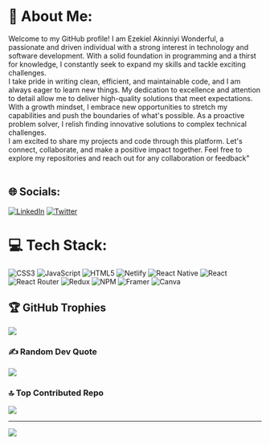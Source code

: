 # 💫 About Me:
Welcome to my GitHub profile! I am Ezekiel Akinniyi Wonderful, a passionate and driven individual with a strong interest in technology and software development. With a solid foundation in programming and a thirst for knowledge, I constantly seek to expand my skills and tackle exciting challenges.<br>
I take pride in writing clean, efficient, and maintainable code, and I am always eager to learn new things. My dedication to excellence and attention to detail allow me to deliver high-quality solutions that meet expectations.<br>
With a growth mindset, I embrace new opportunities to stretch my capabilities and push the boundaries of what's possible. As a proactive problem solver, I relish finding innovative solutions to complex technical challenges.<br>
I am excited to share my projects and code through this platform. Let's connect, collaborate, and make a positive impact together. Feel free to explore my repositories and reach out for any collaboration or feedback"<br><br>


## 🌐 Socials:
[![LinkedIn](https://img.shields.io/badge/LinkedIn-%230077B5.svg?logo=linkedin&logoColor=white)](https://linkedin.com/in/ezekiel-akinniyi-b34009245) [![Twitter](https://img.shields.io/badge/Twitter-%231DA1F2.svg?logo=Twitter&logoColor=white)](https://twitter.com/wonder_script) 

# 💻 Tech Stack:
![CSS3](https://img.shields.io/badge/css3-%231572B6.svg?style=for-the-badge&logo=css3&logoColor=white) ![JavaScript](https://img.shields.io/badge/javascript-%23323330.svg?style=for-the-badge&logo=javascript&logoColor=%23F7DF1E) ![HTML5](https://img.shields.io/badge/html5-%23E34F26.svg?style=for-the-badge&logo=html5&logoColor=white) ![Netlify](https://img.shields.io/badge/netlify-%23000000.svg?style=for-the-badge&logo=netlify&logoColor=#00C7B7) ![React Native](https://img.shields.io/badge/react_native-%2320232a.svg?style=for-the-badge&logo=react&logoColor=%2361DAFB) ![React](https://img.shields.io/badge/react-%2320232a.svg?style=for-the-badge&logo=react&logoColor=%2361DAFB) ![React Router](https://img.shields.io/badge/React_Router-CA4245?style=for-the-badge&logo=react-router&logoColor=white) ![Redux](https://img.shields.io/badge/redux-%23593d88.svg?style=for-the-badge&logo=redux&logoColor=white) ![NPM](https://img.shields.io/badge/NPM-%23000000.svg?style=for-the-badge&logo=npm&logoColor=white) ![Framer](https://img.shields.io/badge/Framer-black?style=for-the-badge&logo=framer&logoColor=blue) ![Canva](https://img.shields.io/badge/Canva-%2300C4CC.svg?style=for-the-badge&logo=Canva&logoColor=white)

## 🏆 GitHub Trophies
![](https://github-profile-trophy.vercel.app/?username=wondersmasher&theme=apprentice&no-frame=true&no-bg=true&margin-w=4)

### ✍️ Random Dev Quote
![](https://quotes-github-readme.vercel.app/api?type=horizontal&theme=radical)

### 🔝 Top Contributed Repo
![](https://github-contributor-stats.vercel.app/api?username=wondersmasher&limit=5&theme=dark&combine_all_yearly_contributions=true)

---
[![](https://visitcount.itsvg.in/api?id=wondersmasher&icon=0&color=0)](https://visitcount.itsvg.in)

<!-- Proudly created with GPRM ( https://gprm.itsvg.in ) -->
